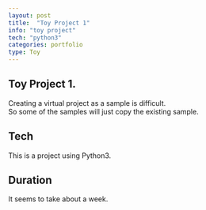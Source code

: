 ```yaml
---
layout: post
title:  "Toy Project 1"
info: "toy project"
tech: "python3"
categories: portfolio
type: Toy
---
```


## Toy Project 1.
Creating a virtual project as a sample is difficult.  
So some of the samples will just copy the existing sample.  


## Tech
This is a project using Python3.  


## Duration
It seems to take about a week.
